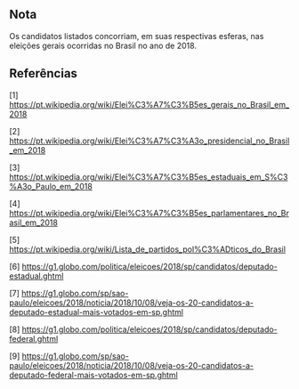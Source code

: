 ## Nota
Os candidatos listados concorriam, em suas respectivas esferas, nas eleições gerais ocorridas no Brasil
no ano de 2018.

## Referências
[1] https://pt.wikipedia.org/wiki/Elei%C3%A7%C3%B5es_gerais_no_Brasil_em_2018

[2] https://pt.wikipedia.org/wiki/Elei%C3%A7%C3%A3o_presidencial_no_Brasil_em_2018

[3] https://pt.wikipedia.org/wiki/Elei%C3%A7%C3%B5es_estaduais_em_S%C3%A3o_Paulo_em_2018

[4] https://pt.wikipedia.org/wiki/Elei%C3%A7%C3%B5es_parlamentares_no_Brasil_em_2018

[5] https://pt.wikipedia.org/wiki/Lista_de_partidos_pol%C3%ADticos_do_Brasil

[6] https://g1.globo.com/politica/eleicoes/2018/sp/candidatos/deputado-estadual.ghtml

[7] https://g1.globo.com/sp/sao-paulo/eleicoes/2018/noticia/2018/10/08/veja-os-20-candidatos-a-deputado-estadual-mais-votados-em-sp.ghtml

[8] https://g1.globo.com/politica/eleicoes/2018/sp/candidatos/deputado-federal.ghtml

[9] https://g1.globo.com/sp/sao-paulo/eleicoes/2018/noticia/2018/10/08/veja-os-20-candidatos-a-deputado-federal-mais-votados-em-sp.ghtml
